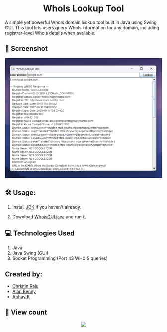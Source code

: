 # <div align="center"> WhoIs Lookup Tool </div>

A simple yet powerful WhoIs domain lookup tool built in Java using Swing GUI. This tool lets users query WhoIs information for any domain, including registrar-level WhoIs details when available.

## 📸 Screenshot

![](screenshot.png)        

## 🛠️ Usage:

1. Install [JDK](https://www.oracle.com/java/technologies/downloads/) if you haven't already.

2. Download [WhoisGUI.java](WhoisGUI.java) and run it.

## 💻 Technologies Used

1. Java
2. Java Swing (GUI)
3. Socket Programming (Port 43 WHOIS queries)

## Created by:

- [Christin Raju](https://github.com/ChristinRaju)
- [Alan Benny](https://github.com/AlanBennyOfficial)
- [Abhay K](https://github.com/abhaydineshk-10)

## 👀 View count

<div align="center">
  <img src="https://profile-counter.glitch.me/whois-dns-lookup/count.svg?"  />
</div>
